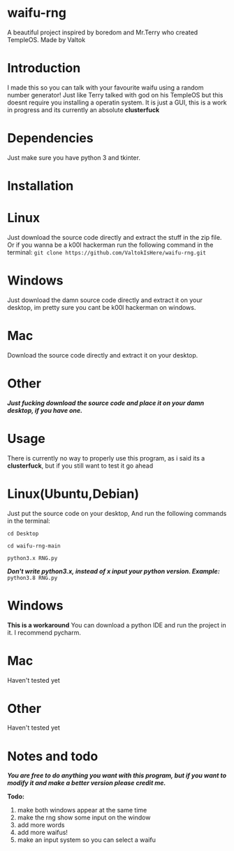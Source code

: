# waifu-rng
A beautiful project inspired by boredom and Mr.Terry who created TempleOS. Made by Valtok

Introduction
============

I made this so you can talk with your favourite waifu using a random number generator! Just like Terry talked with god on his TempleOS but this doesnt require you installing a operatin system. It is just a GUI, this is a work in progress and its currently an absolute **clusterfuck**

Dependencies
============

Just make sure you have python 3 and tkinter.

Installation
===========

# Linux
Just download the source code directly and extract the stuff in the zip file. Or if you wanna be a k00l hackerman run the following command in the terminal:
`git clone https://github.com/ValtokIsHere/waifu-rng.git`

# Windows

Just download the damn source code directly and extract it on your desktop, im pretty sure you cant be k00l hackerman on windows.

# Mac

Download the source code directly and extract it on your desktop.

# Other

***Just fucking download the source code and place it on your damn desktop, if you have one.***

Usage
=====
There is currently no way to properly use this program, as i said its a **clusterfuck**, but if you still want to test it go ahead

# Linux(Ubuntu,Debian)

Just put the source code on your desktop, And run the following commands in the terminal:

`cd Desktop`

`cd waifu-rng-main`

`python3.x RNG.py`

***Don't write python3.x, instead of x input your python version. Example:*** `python3.8 RNG.py`

# Windows

**This is a workaround** You can download a python IDE and run the project in it. I recommend pycharm.

# Mac

Haven't tested yet

# Other

Haven't tested yet

Notes and todo
==============

***You are free to do anything you want with this program, but if you want to modify it and make a better version please credit me.***

**Todo:**
1. make both windows appear at the same time
2. make the rng show some input on the window
3. add more words
4. add more waifus!
5. make an input system so you can select a waifu
